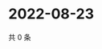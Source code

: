 # 2022-08-23

共 0 条

<!-- BEGIN WEIBO -->
<!-- 最后更新时间 Tue Aug 23 2022 18:18:51 GMT+0800 (China Standard Time) -->

<!-- END WEIBO -->
